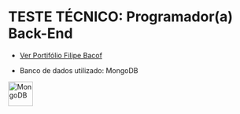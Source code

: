 # TESTE TÉCNICO: Programador(a) Back-End

- [Ver Portifólio Filipe Bacof](https://portifolio-filipe-bacof.vercel.app/)

- Banco de dados utilizado: MongoDB
<img alt="MongoDB" height="50" width="50" src="https://cdn.jsdelivr.net/gh/devicons/devicon/icons/mongodb/mongodb-original.svg" />